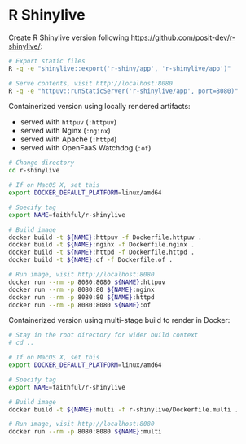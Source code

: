 # R Shinylive

Create R Shinylive version following <https://github.com/posit-dev/r-shinylive/>:

```bash
# Export static files
R -q -e "shinylive::export('r-shiny/app', 'r-shinylive/app')"

# Serve contents, visit http://localhost:8080
R -q -e "httpuv::runStaticServer('r-shinylive/app', port=8080)"
```

Containerized version using locally rendered artifacts:

- served with `httpuv` (`:httpuv`)
- served with Nginx (`:nginx`)
- served with Apache (`:httpd`)
- served with OpenFaaS Watchdog (`:of`)

```bash
# Change directory
cd r-shinylive

# If on MacOS X, set this
export DOCKER_DEFAULT_PLATFORM=linux/amd64

# Specify tag
export NAME=faithful/r-shinylive

# Build image
docker build -t ${NAME}:httpuv -f Dockerfile.httpuv .
docker build -t ${NAME}:nginx -f Dockerfile.nginx .
docker build -t ${NAME}:httpd -f Dockerfile.httpd .
docker build -t ${NAME}:of -f Dockerfile.of .

# Run image, visit http://localhost:8080
docker run --rm -p 8080:8080 ${NAME}:httpuv
docker run --rm -p 8080:80 ${NAME}:nginx
docker run --rm -p 8080:80 ${NAME}:httpd
docker run --rm -p 8080:8080 ${NAME}:of
```

Containerized version using multi-stage build to render in Docker:

```bash
# Stay in the root directory for wider build context
# cd ..

# If on MacOS X, set this
export DOCKER_DEFAULT_PLATFORM=linux/amd64

# Specify tag
export NAME=faithful/r-shinylive

# Build image
docker build -t ${NAME}:multi -f r-shinylive/Dockerfile.multi .

# Run image, visit http://localhost:8080
docker run --rm -p 8080:8080 ${NAME}:multi
```
